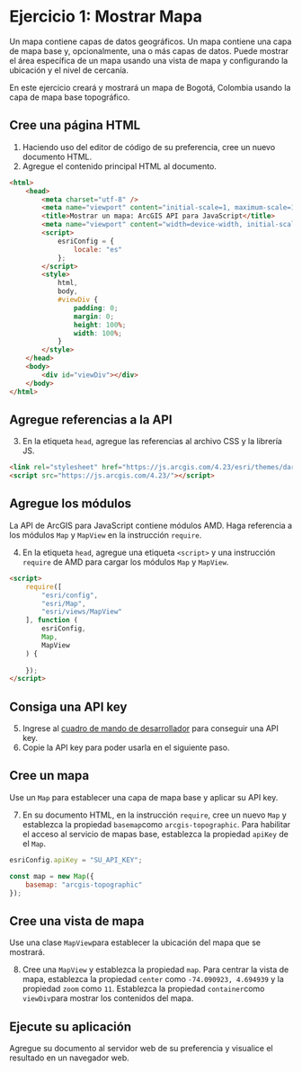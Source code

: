 # Ejercicio 1: Mostrar Mapa

Un mapa contiene capas de datos geográficos. Un mapa contiene una capa de mapa base y, opcionalmente, una o más capas de datos. Puede mostrar el área específica de un mapa usando una vista de mapa y configurando la ubicación y el nivel de cercanía.

En este ejercicio creará y mostrará un mapa de Bogotá, Colombia usando la capa de mapa base topográfico.

## Cree una página HTML
1. Haciendo uso del editor de código de su preferencia, cree un nuevo documento HTML.
2. Agregue el contenido principal HTML al documento. 
```html
<html>
    <head>
        <meta charset="utf-8" />
        <meta name="viewport" content="initial-scale=1, maximum-scale=1, user-scalable=no" />
        <title>Mostrar un mapa: ArcGIS API para JavaScript</title>
        <meta name="viewport" content="width=device-width, initial-scale=1">
        <script>
            esriConfig = {
                locale: "es"
            };
        </script>
        <style>
            html,
            body,
            #viewDiv {
                padding: 0;
                margin: 0;
                height: 100%;
                width: 100%;
            }
        </style>
    </head>
    <body>
        <div id="viewDiv"></div>
    </body>
</html>
```
## Agregue referencias a la API
3. En la etiqueta `head`, agregue las referencias al archivo CSS y la librería JS.
```html
<link rel="stylesheet" href="https://js.arcgis.com/4.23/esri/themes/dark/main.css">
<script src="https://js.arcgis.com/4.23/"></script>
```
## Agregue los módulos
La API de ArcGIS para JavaScript contiene módulos AMD. Haga referencia a los módulos `Map` y `MapView` en la instrucción `require`. 

4. En la etiqueta `head`, agregue una etiqueta `<script>` y una instrucción `require` de AMD para cargar los módulos `Map` y `MapView`.
```html
<script>
    require([
        "esri/config",
        "esri/Map",
        "esri/views/MapView"
    ], function (
        esriConfig,
        Map,
        MapView
    ) {
        
    });
</script>
```
## Consiga una API key
5. Ingrese al [cuadro de mando de desarrollador](https://developers.arcgis.com/dashboard/) para conseguir una API key. 
6. Copie la API key para poder usarla en el siguiente paso.
## Cree un mapa
Use un `Map` para establecer una capa de mapa base y aplicar su API key.

7. En su documento HTML, en la instrucción `require`, cree un nuevo `Map` y establezca la propiedad `basemap`como `arcgis-topographic`. Para habilitar el acceso al servicio de mapas base, establezca la propiedad `apiKey` de el `Map`.
```javascript
esriConfig.apiKey = "SU_API_KEY";

const map = new Map({
    basemap: "arcgis-topographic" 
});
```
## Cree una vista de mapa
Use una clase ```MapView```para establecer la ubicación del mapa que se mostrará. 

8. Cree una ```MapView``` y establezca la propiedad ```map```. Para centrar la vista de mapa, establezca la propiedad ```center``` como ```-74.090923, 4.694939``` y la propiedad ```zoom``` como ```11```. Establezca la propiedad ```container```como ```viewDiv```para mostrar los contenidos del mapa. 
## Ejecute su aplicación
Agregue su documento al servidor web de su preferencia y visualice el resultado en un navegador web.
